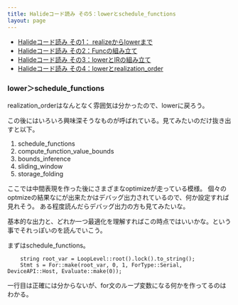 ```yaml
---
title: Halideコード読み その5：lowerとschedule_functions
layout: page
---
```


- [Halideコード読み その1： realizeからlowerまで](https://karino2.github.io/2020/10/14/halide_reading_1.html)
- [Halideコード読み その2：Funcの組み立て](https://karino2.github.io/2020/10/14/halide_reading_2.html)
- [Halideコード読み その3：lowerとIRの組み立て](https://karino2.github.io/2020/10/15/halide_reading_3.html)
- [Halideコード読み その4：lowerとrealization_order](https://karino2.github.io/2020/10/19/halide_reading_4.html)


### lower＞schedule_functions

realization_orderはなんとなく雰囲気は分かったので、lowerに戻ろう。

この後にはいろいろ興味深そうなものが呼ばれている。見てみたいのだけ抜き出すと以下。

1. schedule_functions
2. compute_function_value_bounds
3. bounds_inference
4. sliding_window
5. storage_folding

ここでは中間表現を作った後にさまざまなoptimizeが走っている模様。
個々のoptmizeの結果なにが出来たかはデバッグ出力されているので、何か設定すれば見れそう。
ある程度読んだらデバッグ出力の方も見てみたいな。

基本的な出力と、どれか一つ最適化を理解すればこの時点ではいいかな。という事でそれっぽいのを読んでいこう。

まずはschedule_functions。

```
    string root_var = LoopLevel::root().lock().to_string();
    Stmt s = For::make(root_var, 0, 1, ForType::Serial, DeviceAPI::Host, Evaluate::make(0));
```

一行目は正確には分からないが、for文のループ変数になる何かを作ってるのはわかる。